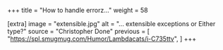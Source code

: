 +++
title = "How to handle errorz..."
weight = 58

[extra]
image = "extensible.jpg"
alt = "... extensible exceptions or Either type?"
source = "Christopher Done"
previous = [
  "https://spl.smugmug.com/Humor/Lambdacats/i-C735ttv",
]
+++
